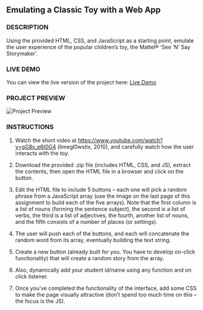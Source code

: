 ## Emulating a Classic Toy with a Web App 

### DESCRIPTION 
Using the provided HTML, CSS, and JavaScript as a starting point, emulate the user experience 
of the popular children’s toy, the Mattel® ‘See ‘N’ Say Storymaker’. 

### LIVE DEMO
You can view the live version of the project here: [Live Demo](https://divine-mbamara.github.io/Assignment01-JavaScript/)

### PROJECT PREVIEW
![Project Preview](./assignment1-javscript-preview)

### INSTRUCTIONS 
1. Watch the short video at https://www.youtube.com/watch?v=gG8y_e6t0G4 (limegl0wstix, 
2010), and carefully watch how the user interacts with the toy.

2. Download the provided .zip file (includes HTML, CSS, and JS), extract the contents, then 
open the HTML file in a browser and click on the button. 

3. Edit the HTML file to include 5 buttons – each one will pick a random phrase from a 
JavaScript array (use the image on the last page of this assignment to build each of the five 
arrays). Note that the first column is a list of nouns (forming the sentence subject), the second is 
a list of verbs, the third is a list of adjectives, the fourth, another list of nouns, and the fifth 
consists of a number of places (or settings). 

4. The user will push each of the buttons, and each will concatenate the random word from its 
array, eventually building the text string. 

5. Create a new button (already built for you. You have to develop on-click functionality) that 
will create a random story from the array. 

6. Also, dynamically add your student id/name using any function and on click listener. 

7. Once you’ve completed the functionality of the interface, add some CSS to make the page 
visually attractive (don’t spend too much time on this – the focus is the JS).
